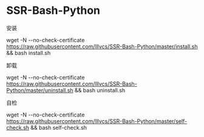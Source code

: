 ﻿# SSR-Bash-Python
安装

wget -N --no-check-certificate https://raw.githubusercontent.com/lllvcs/SSR-Bash-Python/master/install.sh && bash install.sh


卸载

wget -N --no-check-certificate https://raw.githubusercontent.com/lllvcs/SSR-Bash-Python/master/uninstall.sh && bash uninstall.sh


自检

wget -N --no-check-certificate https://raw.githubusercontent.com/lllvcs/SSR-Bash-Python/master/self-check.sh && bash self-check.sh
